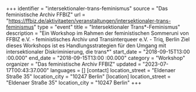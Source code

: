 +++
identifier = "intersektionaler-trans-feminismus"
source = "Das feministische Archiv FFBIZ"
url = "https://ffbiz.de/aktivitaeten/veranstaltungen/intersektionaler-trans-feminismus"
type = "event"
title = "Intersektionaler Trans*​-Feminismus"
description = "Ein Workshop im Rahmen der feministischen Sommeruni von FFBIZ e.V. - feministisches Archiv und Transinterqueer e.V. - Triq, Berlin
Ziel dieses Workshops ist es Handlungsstrategien für den Umgang mit intersektionaler Diskriminierung, die trans*"
start_date = "2018-09-15T13:00 :00.000"
end_date = "2018-09-15T13:00 :00.000"
category = "Workshop"
organizer = "Das feministische Archiv FFBIZ"
updated = "2023-07-17T00:43:37.000"
languages = []
[contact]
location_street = "Eldenaer Straße 35"
location_city = "10247 Berlin"
[location]
location_street = "Eldenaer Straße 35"
location_city = "10247 Berlin"
+++